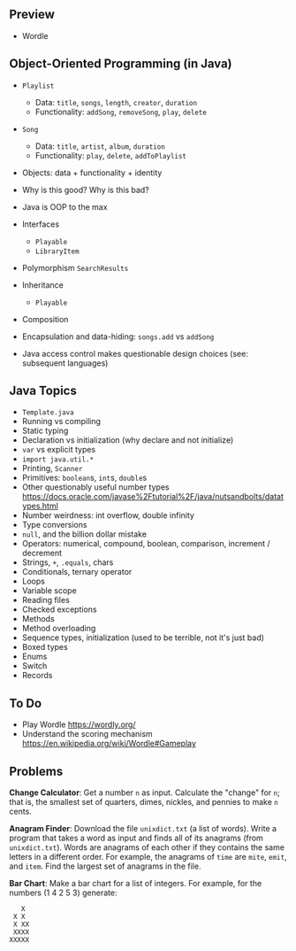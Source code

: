 ## Preview

- Wordle

## Object-Oriented Programming (in Java)

- `Playlist`
  - Data: `title`, `songs`, `length`, `creator`, `duration`
  - Functionality: `addSong`, `removeSong`, `play`, `delete`

- `Song`
  - Data: `title`, `artist`, `album`, `duration`
  - Functionality: `play`, `delete`, `addToPlaylist`

- Objects: data + functionality + identity
- Why is this good? Why is this bad?
- Java is OOP to the max

- Interfaces
  - `Playable`
  - `LibraryItem`

- Polymorphism `SearchResults`

- Inheritance
  - `Playable`

- Composition
- Encapsulation and data-hiding: `songs.add` vs `addSong`
- Java access control makes questionable design choices (see: subsequent languages)

## Java Topics

- `Template.java`
- Running vs compiling
- Static typing
- Declaration vs initialization (why declare and not initialize)
- `var` vs explicit types
- `import java.util.*`
- Printing, `Scanner`
- Primitives: `boolean`s, `int`s, `double`s
- Other questionably useful number types https://docs.oracle.com/javase%2Ftutorial%2F/java/nutsandbolts/datatypes.html
- Number weirdness: int overflow, double infinity
- Type conversions
- `null`, and the billion dollar mistake
- Operators: numerical, compound, boolean, comparison, increment / decrement
- Strings, `+`, `.equals`, chars
- Conditionals, ternary operator
- Loops
- Variable scope
- Reading files
- Checked exceptions
- Methods
- Method overloading
- Sequence types, initialization (used to be terrible, not it's just bad)
- Boxed types
- Enums
- Switch
- Records

## To Do

- Play Wordle https://wordly.org/
- Understand the scoring mechanism https://en.wikipedia.org/wiki/Wordle#Gameplay

## Problems

**Change Calculator**: Get a number `n` as input. Calculate the "change" for `n`; that is, the smallest set of quarters, dimes, nickles, and pennies to make `n` cents.

**Anagram Finder**: Download the file `unixdict.txt` (a list of words). Write a program that takes a word as input and finds all of its anagrams (from `unixdict.txt`). Words are anagrams of each other if they contains the same letters in a different order. For example, the anagrams of `time` are `mite`, `emit`, and `item`. Find the largest set of anagrams in the file.

**Bar Chart**: Make a bar chart for a list of integers. For example, for the numbers (1 4 2 5 3) generate:

```
   X
 X X
 X XX
 XXXX
XXXXX
```
